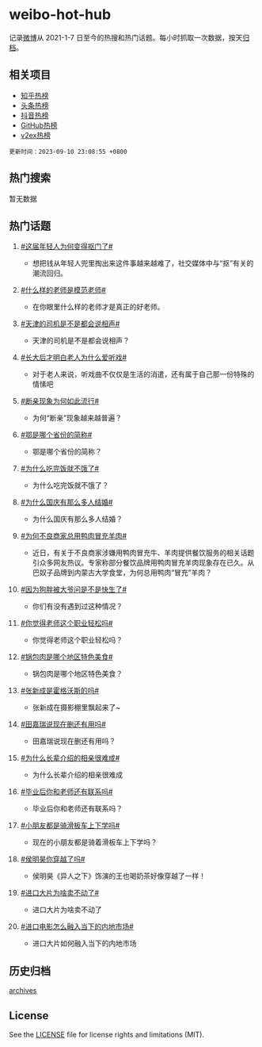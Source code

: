 # weibo-hot-hub

记录[微博](https://www.weibo.com)从 2021-1-7 日至今的热搜和热门话题。每小时抓取一次数据，按天[归档](archives)。

## 相关项目

- [知乎热榜](https://github.com/lonnyzhang423/zhihu-hot-hub)
- [头条热榜](https://github.com/lonnyzhang423/toutiao-hot-hub)
- [抖音热榜](https://github.com/lonnyzhang423/douyin-hot-hub)
- [GitHub热榜](https://github.com/lonnyzhang423/github-hot-hub)
- [v2ex热榜](https://github.com/lonnyzhang423/v2ex-hot-hub)


`更新时间：2023-09-10 23:08:55 +0800`

## 热门搜索

暂无数据

## 热门话题

1. [#这届年轻人为何变得抠门了#](https://m.weibo.cn/search?containerid=231522type%3D1%26t%3D10%26q%3D%23%E8%BF%99%E5%B1%8A%E5%B9%B4%E8%BD%BB%E4%BA%BA%E4%B8%BA%E4%BD%95%E5%8F%98%E5%BE%97%E6%8A%A0%E9%97%A8%E4%BA%86%23&stream_entry_id=128&isnewpage=1&extparam=seat%3D1%26dgr%3D0%26c_type%3D128%26unitid%3D1694346725465%26pos%3D1-0-0%26lcate%3D5004%26cate%3D5004%26display_time%3D1694358535%26pre_seqid%3D1694358535329027352201)
    - 想把钱从年轻人兜里掏出来这件事越来越难了，社交媒体中与“抠”有关的潮流回归。

1. [#什么样的老师是模范老师#](https://m.weibo.cn/search?containerid=231522type%3D1%26t%3D10%26q%3D%23%E4%BB%80%E4%B9%88%E6%A0%B7%E7%9A%84%E8%80%81%E5%B8%88%E6%98%AF%E6%A8%A1%E8%8C%83%E8%80%81%E5%B8%88%23&stream_entry_id=128&isnewpage=1&extparam=seat%3D1%26dgr%3D0%26c_type%3D128%26unitid%3D1694326916648%26pos%3D1-0-1%26lcate%3D5004%26cate%3D5004%26display_time%3D1694358535%26pre_seqid%3D1694358535329027352201)
    - 在你眼里什么样的老师才是真正的好老师。

1. [#天津的司机是不是都会说相声#](https://m.weibo.cn/search?containerid=231522type%3D1%26t%3D10%26q%3D%23%E5%A4%A9%E6%B4%A5%E7%9A%84%E5%8F%B8%E6%9C%BA%E6%98%AF%E4%B8%8D%E6%98%AF%E9%83%BD%E4%BC%9A%E8%AF%B4%E7%9B%B8%E5%A3%B0%23&stream_entry_id=128&isnewpage=1&extparam=seat%3D1%26dgr%3D0%26c_type%3D128%26unitid%3D1694303201478%26pos%3D1-0-2%26lcate%3D5004%26cate%3D5004%26display_time%3D1694358535%26pre_seqid%3D1694358535329027352201)
    - 天津的司机是不是都会说相声？

1. [#长大后才明白老人为什么爱听戏#](https://m.weibo.cn/search?containerid=231522type%3D1%26t%3D10%26q%3D%23%E9%95%BF%E5%A4%A7%E5%90%8E%E6%89%8D%E6%98%8E%E7%99%BD%E8%80%81%E4%BA%BA%E4%B8%BA%E4%BB%80%E4%B9%88%E7%88%B1%E5%90%AC%E6%88%8F%23&stream_entry_id=128&isnewpage=1&extparam=seat%3D1%26dgr%3D0%26c_type%3D128%26unitid%3D1694349109052%26pos%3D1-0-3%26lcate%3D5004%26cate%3D5004%26display_time%3D1694358535%26pre_seqid%3D1694358535329027352201)
    - 对于老人来说，听戏曲不仅仅是生活的消遣，还有属于自己那一份特殊的情愫吧

1. [#断亲现象为何如此流行#](https://m.weibo.cn/search?containerid=231522type%3D1%26t%3D10%26q%3D%23%E6%96%AD%E4%BA%B2%E7%8E%B0%E8%B1%A1%E4%B8%BA%E4%BD%95%E5%A6%82%E6%AD%A4%E6%B5%81%E8%A1%8C%23&stream_entry_id=128&isnewpage=1&extparam=seat%3D1%26dgr%3D0%26c_type%3D128%26unitid%3D1694257321184%26pos%3D1-0-4%26lcate%3D5004%26cate%3D5004%26display_time%3D1694358535%26pre_seqid%3D1694358535329027352201)
    - 为何“断亲”现象越来越普遍？

1. [#鄂是哪个省份的简称#](https://m.weibo.cn/search?containerid=231522type%3D1%26t%3D10%26q%3D%23%E9%84%82%E6%98%AF%E5%93%AA%E4%B8%AA%E7%9C%81%E4%BB%BD%E7%9A%84%E7%AE%80%E7%A7%B0%23&stream_entry_id=128&isnewpage=1&extparam=seat%3D1%26dgr%3D0%26c_type%3D128%26unitid%3D1694356027847%26pos%3D1-0-5%26lcate%3D5004%26cate%3D5004%26display_time%3D1694358535%26pre_seqid%3D1694358535329027352201)
    - 鄂是哪个省份的简称？

1. [#为什么吃完饭就不饿了#](https://m.weibo.cn/search?containerid=231522type%3D1%26t%3D10%26q%3D%23%E4%B8%BA%E4%BB%80%E4%B9%88%E5%90%83%E5%AE%8C%E9%A5%AD%E5%B0%B1%E4%B8%8D%E9%A5%BF%E4%BA%86%23&stream_entry_id=128&isnewpage=1&extparam=seat%3D1%26dgr%3D0%26c_type%3D128%26unitid%3D1694338020780%26pos%3D1-0-6%26lcate%3D5004%26cate%3D5004%26display_time%3D1694358535%26pre_seqid%3D1694358535329027352201)
    - 为什么吃完饭就不饿了？

1. [#为什么国庆有那么多人结婚#](https://m.weibo.cn/search?containerid=231522type%3D1%26t%3D10%26q%3D%23%E4%B8%BA%E4%BB%80%E4%B9%88%E5%9B%BD%E5%BA%86%E6%9C%89%E9%82%A3%E4%B9%88%E5%A4%9A%E4%BA%BA%E7%BB%93%E5%A9%9A%23&stream_entry_id=128&isnewpage=1&extparam=seat%3D1%26dgr%3D0%26c_type%3D128%26unitid%3D1694306504039%26pos%3D1-0-7%26lcate%3D5004%26cate%3D5004%26display_time%3D1694358535%26pre_seqid%3D1694358535329027352201)
    - 为什么国庆有那么多人结婚？

1. [#为何不良商家总用鸭肉冒充羊肉#](https://m.weibo.cn/search?containerid=231522type%3D1%26t%3D10%26q%3D%23%E4%B8%BA%E4%BD%95%E4%B8%8D%E8%89%AF%E5%95%86%E5%AE%B6%E6%80%BB%E7%94%A8%E9%B8%AD%E8%82%89%E5%86%92%E5%85%85%E7%BE%8A%E8%82%89%23&stream_entry_id=128&isnewpage=1&extparam=seat%3D1%26dgr%3D0%26c_type%3D128%26unitid%3D1694346143442%26pos%3D1-0-8%26lcate%3D5004%26cate%3D5004%26display_time%3D1694358535%26pre_seqid%3D1694358535329027352201)
    - 近日，有关于不良商家涉嫌用鸭肉冒充牛、羊肉提供餐饮服务的相关话题引众多网友热议。专家称部分餐饮品牌用鸭肉冒充羊肉现象存在已久。从巴奴子品牌到内蒙古大学食堂，为何总用鸭肉“冒充”羊肉？

1. [#因为狗胖被大爷问是不是快生了#](https://m.weibo.cn/search?containerid=231522type%3D1%26t%3D10%26q%3D%23%E5%9B%A0%E4%B8%BA%E7%8B%97%E8%83%96%E8%A2%AB%E5%A4%A7%E7%88%B7%E9%97%AE%E6%98%AF%E4%B8%8D%E6%98%AF%E5%BF%AB%E7%94%9F%E4%BA%86%23&stream_entry_id=128&isnewpage=1&extparam=seat%3D1%26dgr%3D0%26c_type%3D128%26unitid%3D1694353032326%26pos%3D1-0-9%26lcate%3D5004%26cate%3D5004%26display_time%3D1694358535%26pre_seqid%3D1694358535329027352201)
    - 你们有没有遇到过这种情况？

1. [#你觉得老师这个职业轻松吗#](https://m.weibo.cn/search?containerid=231522type%3D1%26t%3D10%26q%3D%23%E4%BD%A0%E8%A7%89%E5%BE%97%E8%80%81%E5%B8%88%E8%BF%99%E4%B8%AA%E8%81%8C%E4%B8%9A%E8%BD%BB%E6%9D%BE%E5%90%97%23&stream_entry_id=128&isnewpage=1&extparam=seat%3D1%26dgr%3D0%26c_type%3D128%26unitid%3D1694325723474%26pos%3D1-0-10%26lcate%3D5004%26cate%3D5004%26display_time%3D1694358535%26pre_seqid%3D1694358535329027352201)
    - 你觉得老师这个职业轻松吗？

1. [#锅包肉是哪个地区特色美食#](https://m.weibo.cn/search?containerid=231522type%3D1%26t%3D10%26q%3D%23%E9%94%85%E5%8C%85%E8%82%89%E6%98%AF%E5%93%AA%E4%B8%AA%E5%9C%B0%E5%8C%BA%E7%89%B9%E8%89%B2%E7%BE%8E%E9%A3%9F%23&stream_entry_id=128&isnewpage=1&extparam=seat%3D1%26dgr%3D0%26c_type%3D128%26unitid%3D1694268131720%26pos%3D1-0-11%26lcate%3D5004%26cate%3D5004%26display_time%3D1694358535%26pre_seqid%3D1694358535329027352201)
    - 锅包肉是哪个地区特色美食？

1. [#张新成是霍格沃斯的吗#](https://m.weibo.cn/search?containerid=231522type%3D1%26t%3D10%26q%3D%23%E5%BC%A0%E6%96%B0%E6%88%90%E6%98%AF%E9%9C%8D%E6%A0%BC%E6%B2%83%E6%96%AF%E7%9A%84%E5%90%97%23&stream_entry_id=128&isnewpage=1&extparam=seat%3D1%26dgr%3D0%26c_type%3D128%26unitid%3D1694332619663%26pos%3D1-0-12%26lcate%3D5004%26cate%3D5004%26display_time%3D1694358535%26pre_seqid%3D1694358535329027352201)
    - 张新成在摄影棚里飘起来了~

1. [#田嘉瑞说现在删还有用吗#](https://m.weibo.cn/search?containerid=231522type%3D1%26t%3D10%26q%3D%23%E7%94%B0%E5%98%89%E7%91%9E%E8%AF%B4%E7%8E%B0%E5%9C%A8%E5%88%A0%E8%BF%98%E6%9C%89%E7%94%A8%E5%90%97%23&stream_entry_id=128&isnewpage=1&extparam=seat%3D1%26dgr%3D0%26c_type%3D128%26unitid%3D1694190749284%26pos%3D1-0-13%26lcate%3D5004%26cate%3D5004%26display_time%3D1694358535%26pre_seqid%3D1694358535329027352201)
    - 田嘉瑞说现在删还有用吗？

1. [#为什么长辈介绍的相亲很难成#](https://m.weibo.cn/search?containerid=231522type%3D1%26t%3D10%26q%3D%23%E4%B8%BA%E4%BB%80%E4%B9%88%E9%95%BF%E8%BE%88%E4%BB%8B%E7%BB%8D%E7%9A%84%E7%9B%B8%E4%BA%B2%E5%BE%88%E9%9A%BE%E6%88%90%23&stream_entry_id=128&isnewpage=1&extparam=seat%3D1%26dgr%3D0%26c_type%3D128%26unitid%3D1694226151377%26pos%3D1-0-14%26lcate%3D5004%26cate%3D5004%26display_time%3D1694358535%26pre_seqid%3D1694358535329027352201)
    - 为什么长辈介绍的相亲很难成

1. [#毕业后你和老师还有联系吗#](https://m.weibo.cn/search?containerid=231522type%3D1%26t%3D10%26q%3D%23%E6%AF%95%E4%B8%9A%E5%90%8E%E4%BD%A0%E5%92%8C%E8%80%81%E5%B8%88%E8%BF%98%E6%9C%89%E8%81%94%E7%B3%BB%E5%90%97%23&stream_entry_id=128&isnewpage=1&extparam=seat%3D1%26dgr%3D0%26c_type%3D128%26unitid%3D1694268135155%26pos%3D1-0-15%26lcate%3D5004%26cate%3D5004%26display_time%3D1694358535%26pre_seqid%3D1694358535329027352201)
    - 毕业后你和老师还有联系吗？

1. [#小朋友都是骑滑板车上下学吗#](https://m.weibo.cn/search?containerid=231522type%3D1%26t%3D10%26q%3D%23%E5%B0%8F%E6%9C%8B%E5%8F%8B%E9%83%BD%E6%98%AF%E9%AA%91%E6%BB%91%E6%9D%BF%E8%BD%A6%E4%B8%8A%E4%B8%8B%E5%AD%A6%E5%90%97%23&stream_entry_id=128&isnewpage=1&extparam=seat%3D1%26dgr%3D0%26c_type%3D128%26unitid%3D1694228537365%26pos%3D1-0-16%26lcate%3D5004%26cate%3D5004%26display_time%3D1694358535%26pre_seqid%3D1694358535329027352201)
    - 现在的小朋友都是骑着滑板车上下学吗？

1. [#侯明昊你穿越了吗#](https://m.weibo.cn/search?containerid=231522type%3D1%26t%3D10%26q%3D%23%E4%BE%AF%E6%98%8E%E6%98%8A%E4%BD%A0%E7%A9%BF%E8%B6%8A%E4%BA%86%E5%90%97%23&stream_entry_id=128&isnewpage=1&extparam=seat%3D1%26dgr%3D0%26c_type%3D128%26unitid%3D1694339516885%26pos%3D1-0-17%26lcate%3D5004%26cate%3D5004%26display_time%3D1694358535%26pre_seqid%3D1694358535329027352201)
    - 侯明昊《异人之下》饰演的王也喝奶茶好像穿越了一样！

1. [#进口大片为啥卖不动了#](https://m.weibo.cn/search?containerid=231522type%3D1%26t%3D10%26q%3D%23%E8%BF%9B%E5%8F%A3%E5%A4%A7%E7%89%87%E4%B8%BA%E5%95%A5%E5%8D%96%E4%B8%8D%E5%8A%A8%E4%BA%86%23&stream_entry_id=128&isnewpage=1&extparam=seat%3D1%26dgr%3D0%26c_type%3D128%26unitid%3D1694320025935%26pos%3D1-0-18%26lcate%3D5004%26cate%3D5004%26display_time%3D1694358535%26pre_seqid%3D1694358535329027352201)
    - 进口大片为啥卖不动了

1. [#进口电影怎么融入当下的内地市场#](https://m.weibo.cn/search?containerid=231522type%3D1%26t%3D10%26q%3D%23%E8%BF%9B%E5%8F%A3%E7%94%B5%E5%BD%B1%E6%80%8E%E4%B9%88%E8%9E%8D%E5%85%A5%E5%BD%93%E4%B8%8B%E7%9A%84%E5%86%85%E5%9C%B0%E5%B8%82%E5%9C%BA%23&stream_entry_id=128&isnewpage=1&extparam=seat%3D1%26dgr%3D0%26c_type%3D128%26unitid%3D1694320033576%26pos%3D1-0-19%26lcate%3D5004%26cate%3D5004%26display_time%3D1694358535%26pre_seqid%3D1694358535329027352201)
    - 进口大片如何融入当下的内地市场


## 历史归档

[archives](archives)

## License

See the [LICENSE](LICENSE) file for license rights and limitations (MIT).
